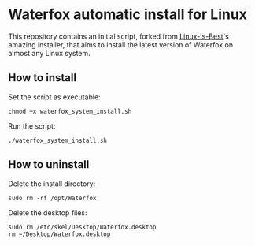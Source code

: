 # Waterfox automatic install for Linux

This repository contains an initial script, forked from [Linux-Is-Best](https://github.com/Linux-Is-Best/Firefox-automatic-install-for-Linux)'s amazing installer, that aims to install the latest version of Waterfox on almost any Linux system.

## How to install

Set the script as executable:
```
chmod +x waterfox_system_install.sh
```
Run the script:
```
./waterfox_system_install.sh
```

## How to uninstall

Delete the install directory:
```
sudo rm -rf /opt/Waterfox
```
Delete the desktop files:
```
sudo rm /etc/skel/Desktop/Waterfox.desktop
rm ~/Desktop/Waterfox.desktop
```
